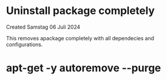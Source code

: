 # Uninstall package completely
Created Samstag 06 Juli 2024

This removes apackage completely with all dependecies and configurations.
# apt-get -y autoremove --purge <Package name>

